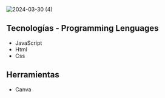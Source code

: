 ![2024-03-30 (4)](https://github.com/faFacundoAguilar/Climate/assets/124779712/4c0599ce-63a5-46eb-8dde-a8ab81f12ff4)
## Tecnologías - Programming Lenguages
 - JavaScript
 - Html
 - Css
## Herramientas
 - Canva

